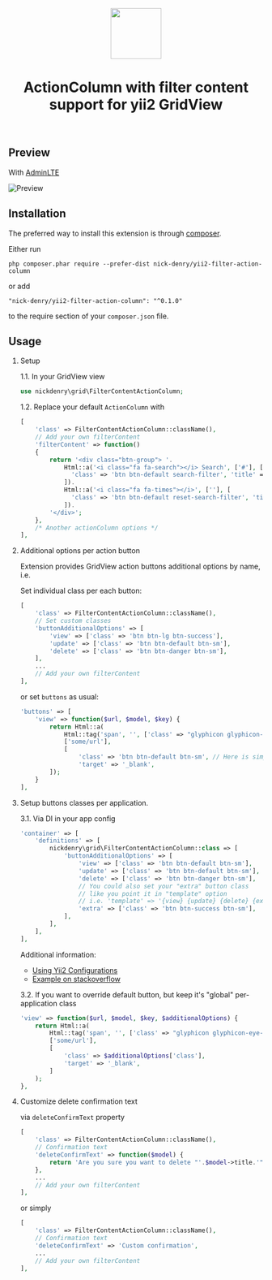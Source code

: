 <p align="center">
    <a href="https://github.com/yiisoft" target="_blank">
        <img src="https://avatars0.githubusercontent.com/u/993323" height="100px">
    </a>
    <h1 align="center">ActionColumn with filter content support for yii2 GridView</h1>
    <br>
</p>

Preview
-------
With [AdminLTE](https://github.com/dmstr/yii2-adminlte-asset)

![Preview](https://user-images.githubusercontent.com/1450983/36687251-1a90755a-1b3a-11e8-88d9-9f13ccca7b1f.png)




Installation
------------

The preferred way to install this extension is through [composer](http://getcomposer.org/download/).

Either run

```
php composer.phar require --prefer-dist nick-denry/yii2-filter-action-column
```

or add

```
"nick-denry/yii2-filter-action-column": "^0.1.0"
```

to the require section of your `composer.json` file.

Usage
-----


1. Setup

    1.1. In your GridView view

    ```php
    use nickdenry\grid\FilterContentActionColumn;
    ```

    1.2. Replace your default `ActionColumn` with

    ```php
    [
        'class' => FilterContentActionColumn::className(),
        // Add your own filterContent
        'filterContent' => function()
        {
            return '<div class="btn-group"> '.
                Html::a('<i class="fa fa-search"></i> Search', ['#'], [
                  'class' => 'btn btn-default search-filter', 'title' => 'Find page',
                ]).
                Html::a('<i class="fa fa-times"></i>', [''], [
                  'class' => 'btn btn-default reset-search-filter', 'title' => 'Reset filter',
                ]).
            '</div>';
        },
        /* Another actionColumn options */
    ],
    ```

2. Additional options per action button

    Extension provides GridView action buttons additional options by name, i.e.

    Set individual class per each button:

    ```php
    [
        'class' => FilterContentActionColumn::className(),
        // Set custom classes
        'buttonAdditionalOptions' => [
            'view' => ['class' => 'btn btn-lg btn-success'],
            'update' => ['class' => 'btn btn-default btn-sm'],
            'delete' => ['class' => 'btn btn-danger btn-sm'],
        ],
        ...
        // Add your own filterContent
    ],
    ```

    or set `buttons` as usual:

    ```php
    'buttons' => [
        'view' => function($url, $model, $key) {
            return Html::a(
                Html::tag('span', '', ['class' => "glyphicon glyphicon-eye-open"]),
                ['some/url'],
                [
                    'class' => 'btn btn-default btn-sm', // Here is simple string class
                    'target' => '_blank',
            ]);
        }
    ],
    ```

3. Setup buttons classes per application.

    3.1. Via DI in your app config

    ```php
    'container' => [
        'definitions' => [
            nickdenry\grid\FilterContentActionColumn::class => [
                'buttonAdditionalOptions' => [
                    'view' => ['class' => 'btn btn-default btn-sm'],
                    'update' => ['class' => 'btn btn-default btn-sm'],
                    'delete' => ['class' => 'btn btn-danger btn-sm'],
                    // You could also set your "extra" button class
                    // like you point it in "template" option
                    // i.e. 'template' => '{view} {update} {delete} {extra}',
                    'extra' => ['class' => 'btn btn-success btn-sm'],
                ],
            ],
        ],
    ],
    ```

    Additional information:
    - [Using Yii2 Configurations](http://www.yiiframework.com/doc-2.0/guide-concept-configurations.html#application-configurations)
    - [Example on stackoverflow](https://stackoverflow.com/a/27210083/5434698)

    3.2. If you want to override default button, but keep it's "global" per-application class

    ```php
    'view' => function($url, $model, $key, $additionalOptions) {
        return Html::a(
            Html::tag('span', '', ['class' => "glyphicon glyphicon-eye-open"]),
            ['some/url'],
            [
                'class' => $additionalOptions['class'],
                'target' => '_blank',
            ]
        );
    },
    ```

4. Customize delete confirmation text

    via `deleteConfirmText` property

    ```php
    [
        'class' => FilterContentActionColumn::className(),
        // Confirmation text
        'deleteConfirmText' => function($model) {
            return 'Are you sure you want to delete "'.$model->title.'" page?';
        },
        ...
        // Add your own filterContent
    ],
    ```

    or simply

    ```php
    [
        'class' => FilterContentActionColumn::className(),
        // Confirmation text
        'deleteConfirmText' => 'Custom confirmation',
        ...
        // Add your own filterContent
    ],
    ```

